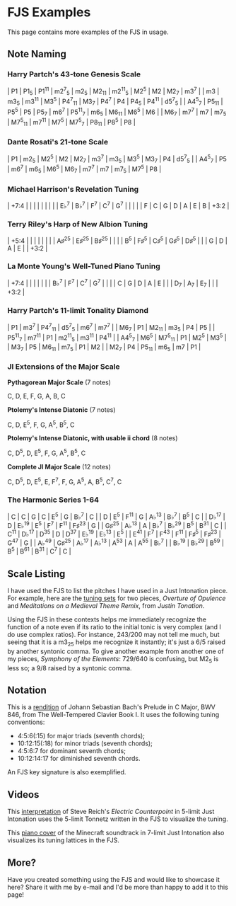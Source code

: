 # FJS Examples

This page contains more examples of the FJS in usage.

## Note Naming

### Harry Partch's 43-tone Genesis Scale

| P1                         | P1<sub>5</sub>  | P1<sup>11</sup> | m2<sup>7</sup><sub>5</sub> | m2<sub>5</sub>              | M2<sub>11</sub> | m2<sup>11</sup><sub>5</sub> | M2<sup>5</sup>             | M2              | M2<sub>7</sub>  | m3<sup>7</sup>             |
| m3                         | m3<sub>5</sub>  | m3<sup>11</sup> | M3<sup>5</sup>             | P4<sup>7</sup><sub>11</sub> | M3<sub>7</sub>  | P4<sup>7</sup>              | P4                         | P4<sub>5</sub>  | P4<sup>11</sup> | d5<sup>7</sup><sub>5</sub> |
| A4<sup>5</sup><sub>7</sub> | P5<sub>11</sub> | P5<sup>5</sup>  | P5                         | P5<sub>7</sub>              | m6<sup>7</sup>  | P5<sup>11</sup><sub>7</sub> | m6<sub>5</sub>             | M6<sub>11</sub> | M6<sup>5</sup>  | M6                         |
| M6<sub>7</sub>             | m7<sup>7</sup>  | m7              | m7<sub>5</sub>             | M7<sup>5</sup><sub>11</sub> | m7<sup>11</sup> | M7<sup>5</sup>              | M7<sup>5</sup><sub>7</sub> | P8<sub>11</sub> | P8<sup>5</sup>  | P8                         |

### Dante Rosati's 21-tone Scale

| P1                         | m2<sub>5</sub> | M2<sup>5</sup> | M2             | M2<sub>7</sub> | m3<sup>7</sup> | m3<sub>5</sub> | M3<sup>5</sup> | M3<sub>7</sub> | P4             | d5<sup>7</sup><sub>5</sub> |
| A4<sup>5</sup><sub>7</sub> | P5             | m6<sup>7</sup> | m6<sub>5</sub> | M6<sup>5</sup> | M6<sub>7</sub> | m7<sup>7</sup> | m7             | m7<sub>5</sub> | M7<sup>5</sup> | P8                         |

### Michael Harrison's Revelation Tuning

| +7:4           |                |               |               |               |   |   |      |
| E♭<sup>7</sup> | B♭<sup>7</sup> | F<sup>7</sup> | C<sup>7</sup> | G<sup>7</sup> |   |   |      |
| F              | C              | G             | D             | A             | E | B | +3:2 |

### Terry Riley's Harp of New Albion Tuning

| +5:4          |                 |                 |                 |                |      |
|               | A♯<sup>25</sup> | E♯<sup>25</sup> | B♯<sup>25</sup> |                |      |
| B<sup>5</sup> | F♯<sup>5</sup>  | C♯<sup>5</sup>  | G♯<sup>5</sup>  | D♯<sup>5</sup> |      |
| G             | D               | A               | E               |                | +3:2 |

### La Monte Young's Well-Tuned Piano Tuning

| +7:4           |               |               |               |   |      |
| B♭<sup>7</sup> | F<sup>7</sup> | C<sup>7</sup> | G<sup>7</sup> |   |      |
| C              | G             | D             | A             | E |      |
| D<sub>7</sub>  | A<sub>7</sub> | E<sub>7</sub> |               |   | +3:2 |

### Harry Partch's 11-limit Tonality Diamond

| P1                          | m3<sup>7</sup>  | P4<sup>7</sup><sub>11</sub> | d5<sup>7</sup><sub>5</sub>  | m6<sup>7</sup>  | m7<sup>7</sup>  |
| M6<sub>7</sub>              | P1              | M2<sub>11</sub>             | m3<sub>5</sub>              | P4              | P5              |
| P5<sup>11</sup><sub>7</sub> | m7<sup>11</sup> | P1                          | m2<sup>11</sup><sub>5</sub> | m3<sup>11</sup> | P4<sup>11</sup> |
| A4<sup>5</sup><sub>7</sub>  | M6<sup>5</sup>  | M7<sup>5</sup><sub>11</sub> | P1                          | M2<sup>5</sup>  | M3<sup>5</sup>  |
| M3<sub>7</sub>              | P5              | M6<sub>11</sub>             | m7<sub>5</sub>              | P1              | M2              |
| M2<sub>7</sub>              | P4              | P5<sub>11</sub>             | m6<sub>5</sub>              | m7              | P1              |

### JI Extensions of the Major Scale

**Pythagorean Major Scale** (7 notes)

C, D, E, F, G, A, B, C

**Ptolemy's Intense Diatonic** (7 notes)

C, D, E<sup>5</sup>, F, G, A<sup>5</sup>, B<sup>5</sup>, C

**Ptolemy's Intense Diatonic, with usable ii chord** (8 notes)

C, D<sup>5</sup>, D, E<sup>5</sup>, F, G, A<sup>5</sup>, B<sup>5</sup>, C

**Complete JI Major Scale** (12 notes)

C, D<sup>5</sup>, D, E<sup>5</sup>, E, F<sup>7</sup>, F, G, A<sup>5</sup>, A, B<sup>5</sup>, C<sup>7</sup>, C

### The Harmonic Series 1-64

| C               | C               | G               | C               | E<sup>5</sup>   | G               | B♭<sup>7</sup>  | C              |
| D               | E<sup>5</sup>   | F<sup>11</sup>  | G               | A♭<sup>13</sup> | B♭<sup>7</sup>  | B<sup>5</sup>   | C              |
| D♭<sup>17</sup> | D               | E♭<sup>19</sup> | E<sup>5</sup>   | F<sup>7</sup>   | F<sup>11</sup>  | F♯<sup>23</sup> | G              |
| G♯<sup>25</sup> | A♭<sup>13</sup> | A               | B♭<sup>7</sup>  | B♭<sup>29</sup> | B<sup>5</sup>   | B<sup>31</sup>  | C              |
| C<sup>11</sup>  | D♭<sup>17</sup> | D<sup>35</sup>  | D               | D<sup>37</sup>  | E♭<sup>19</sup> | E♭<sup>13</sup> | E<sup>5</sup>  |
| E<sup>41</sup>  | F<sup>7</sup>   | F<sup>43</sup>  | F<sup>11</sup>  | F♯<sup>5</sup>  | F♯<sup>23</sup> | G<sup>47</sup>  | G              |
| A♭<sup>49</sup> | G♯<sup>25</sup> | A♭<sup>17</sup> | A♭<sup>13</sup> | A<sup>53</sup>  | A               | A<sup>55</sup>  | B♭<sup>7</sup> |
| B♭<sup>19</sup> | B♭<sup>29</sup> | B<sup>59</sup>  | B<sup>5</sup>   | B<sup>61</sup>  | B<sup>31</sup>  | C<sup>7</sup>   | C              |

## Scale Listing

I have used the FJS to list the pitches I have used in a Just Intonation piece. For example, here are the [tuning sets](../assets/tuning.pdf) for two pieces, *Overture of Opulence* and *Meditations on a Medieval Theme Remix*, from *Justin Tonation*.

Using the FJS in these contexts helps me immediately recognize the function of a note even if its ratio to the initial tonic is very complex (and I do use complex ratios). For instance, 243/200 may not tell me much, but seeing that it is a m3<sub>25</sub> helps me recognize it instantly; it's just a 6/5 raised by another syntonic comma. To give another example from another one of my pieces, *Symphony of the Elements*: 729/640 is confusing, but M2<sub>5</sub> is less so; a 9/8 raised by a syntonic comma.

## Notation

This is a [rendition](../assets/cmaj.pdf) of Johann Sebastian Bach's Prelude in C Major, BWV 846, from The Well-Tempered Clavier Book I. It uses the following tuning conventions:

- 4:5:6(:15) for major triads (seventh chords);
- 10:12:15(:18) for minor triads (seventh chords);
- 4:5:6:7 for dominant seventh chords;
- 10:12:14:17 for diminished seventh chords.

An FJS key signature is also exemplified.

## Videos

This [interpretation](https://youtu.be/bZffjSUd-2w) of Steve Reich's *Electric Counterpoint* in 5-limit Just Intonation uses the 5-limit Tonnetz written in the FJS to visualize the tuning.

This [piano cover](https://youtu.be/JvnYEVxlDvc) of the Minecraft soundtrack in 7-limit Just Intonation also visualizes its tuning lattices in the FJS.

## More?

Have you created something using the FJS and would like to showcase it here? Share it with me by e-mail and I'd be more than happy to add it to this page!
